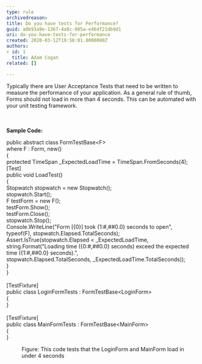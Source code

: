 ```yaml
---
type: rule
archivedreason: 
title: Do you have tests for Performance?
guid: a0b93a9e-1367-4a8c-985a-e46df21db9d1
uri: do-you-have-tests-for-performance
created: 2020-03-12T19:58:01.0000000Z
authors:
- id: 1
  title: Adam Cogan
related: []

---
```



​Typically there are User Acceptance Tests that need to be written to measure the performance of your application. As a general rule of thumb, Forms should not load in more than 4 seconds. This can be automated with your unit testing framework.<br>
<br><excerpt class='endintro'></excerpt><br>
<p><b>​Sample Code&#58;</b></p><p class="ssw15-rteElement-CodeArea"> public abstract class FormTestBase&lt;F&gt;<br> where F &#58; Form, new()<br> &#123;<br> protected TimeSpan _ExpectedLoadTime = TimeSpan.FromSeconds(4);<br> [Test]<br> public void LoadTest()<br> &#123;<br> Stopwatch stopwatch = new Stopwatch();<br> stopwatch.Start();<br> F testForm = new F();<br> testForm.Show();<br> testForm.Close();<br> stopwatch.Stop();<br> Console.WriteLine(&quot;Form [&#123;0&#125;] took &#123;1&#58;#,##0.0&#125; seconds to open&quot;, typeof(F), stopwatch.Elapsed.TotalSeconds);<br> Assert.IsTrue(stopwatch.Elapsed &lt; _ExpectedLoadTime, <br> string.Format(&quot;Loading time (&#123;0&#58;#,##0.0&#125; seconds) exceed the expected time (&#123;1&#58;#,##0.0&#125; seconds).&quot;, <br> stopwatch.Elapsed.TotalSeconds, _ExpectedLoadTime.TotalSeconds));<br> &#125;<br> &#125;<br> <br> [TestFixture]<br> public class LoginFormTests &#58; FormTestBase&lt;LoginForm&gt;<br> &#123;<br> &#125;<br><br> [TestFixture]<br> public class MainFormTests &#58; FormTestBase&lt;MainForm&gt;<br> &#123;<br> &#125;</p><dd class="ssw15-rteElement-FigureNormal">​Figure&#58; This code tests that the LoginForm and MainForm load in under 4 seconds​<br></dd>


